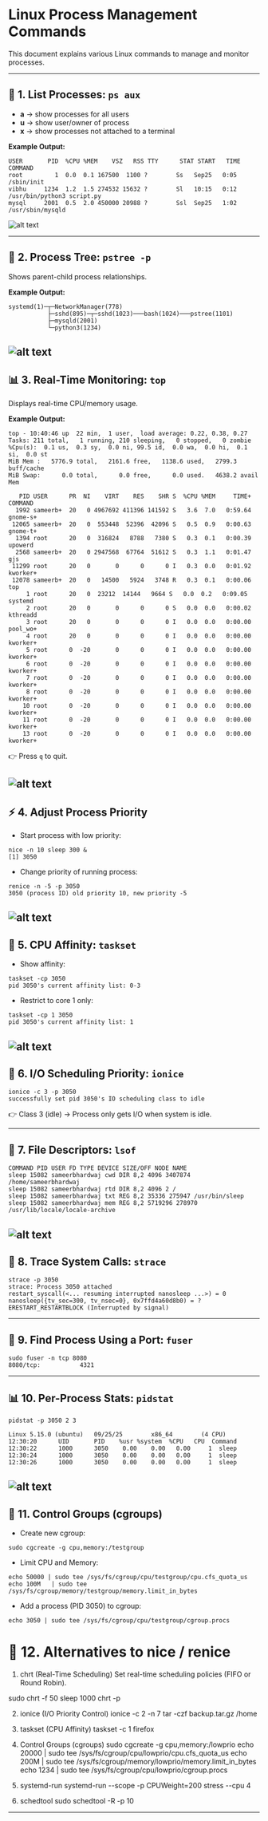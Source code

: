 # **Linux Process Management Commands**

This document explains various Linux commands to manage and monitor processes.

---

## 🌲 **1. List Processes: `ps aux`**
- **a** → show processes for all users  
- **u** → show user/owner of process  
- **x** → show processes not attached to a terminal  

**Example Output:**
```
USER       PID  %CPU %MEM    VSZ   RSS TTY      STAT START   TIME COMMAND
root         1  0.0  0.1 167500  1100 ?        Ss   Sep25   0:05 /sbin/init
vibhu     1234  1.2  1.5 274532 15632 ?        Sl   10:15   0:12 /usr/bin/python3 script.py
mysql     2001  0.5  2.0 450000 20988 ?        Ssl  Sep25   1:02 /usr/sbin/mysqld
```

![alt text](images/img61.png)

---

## 🌳 **2. Process Tree: `pstree -p`**
Shows parent-child process relationships.

**Example Output:**
```
systemd(1)─┬─NetworkManager(778)
           ├─sshd(895)─┬─sshd(1023)───bash(1024)───pstree(1101)
           ├─mysqld(2001)
           └─python3(1234)
```
![alt text](images/img62.png)
---

## 📊 **3. Real-Time Monitoring: `top`**
Displays real-time CPU/memory usage.

**Example Output:**
```
top - 10:40:46 up  22 min,  1 user,  load average: 0.22, 0.38, 0.27
Tasks: 211 total,   1 running, 210 sleeping,   0 stopped,   0 zombie
%Cpu(s):  0.1 us,  0.3 sy,  0.0 ni, 99.5 id,  0.0 wa,  0.0 hi,  0.1 si,  0.0 st
MiB Mem :   5776.9 total,   2161.6 free,   1138.6 used,   2799.3 buff/cache
MiB Swap:      0.0 total,      0.0 free,      0.0 used.   4638.2 avail Mem 

   PID USER      PR  NI    VIRT    RES    SHR S  %CPU %MEM     TIME+ COMMAND
  1992 sameerb+  20   0 4967692 411396 141592 S   3.6  7.0   0:59.64 gnome-s+
 12065 sameerb+  20   0  553448  52396  42096 S   0.5  0.9   0:00.63 gnome-t+
  1394 root      20   0  316824   8788   7380 S   0.3  0.1   0:00.39 upowerd
  2568 sameerb+  20   0 2947568  67764  51612 S   0.3  1.1   0:01.47 gjs
 11299 root      20   0       0      0      0 I   0.3  0.0   0:01.92 kworker+
 12078 sameerb+  20   0   14500   5924   3748 R   0.3  0.1   0:00.06 top
     1 root      20   0  23212  14144   9664 S   0.0  0.2   0:09.05 systemd
     2 root      20   0       0      0      0 S   0.0  0.0   0:00.02 kthreadd
     3 root      20   0       0      0      0 I   0.0  0.0   0:00.00 pool_wo+
     4 root      20   0       0      0      0 I   0.0  0.0   0:00.00 kworker+
     5 root      0  -20       0      0      0 I   0.0  0.0   0:00.00 kworker+
     6 root      0  -20       0      0      0 I   0.0  0.0   0:00.00 kworker+
     7 root      0  -20       0      0      0 I   0.0  0.0   0:00.00 kworker+
     8 root      0  -20       0      0      0 I   0.0  0.0   0:00.00 kworker+
    10 root      0  -20       0      0      0 I   0.0  0.0   0:00.00 kworker+
    11 root      0  -20       0      0      0 I   0.0  0.0   0:00.00 kworker+
    13 root      0  -20       0      0      0 I   0.0  0.0   0:00.00 kworker+

```
👉 Press `q` to quit.

![alt text](images/img63.png)
---

## ⚡ **4. Adjust Process Priority**
- Start process with low priority:
```
nice -n 10 sleep 300 &
[1] 3050
```
- Change priority of running process:
```
renice -n -5 -p 3050
3050 (process ID) old priority 10, new priority -5
```
![alt text](images/img64.png)
---

## 🔧 **5. CPU Affinity: `taskset`**
- Show affinity:
```
taskset -cp 3050
pid 3050's current affinity list: 0-3
```
- Restrict to core 1 only:
```
taskset -cp 1 3050
pid 3050's current affinity list: 1
```
![alt text](images/img65.png)
---

## 📂 **6. I/O Scheduling Priority: `ionice`**
```
ionice -c 3 -p 3050
successfully set pid 3050's IO scheduling class to idle
```
👉 Class 3 (idle) → Process only gets I/O when system is idle.

---

## 📑 **7. File Descriptors: `lsof`**

```
COMMAND PID USER FD TYPE DEVICE SIZE/OFF NODE NAME
sleep 15082 sameerbhardwaj cwd DIR 8,2 4096 3407874 /home/sameerbhardwaj
sleep 15082 sameerbhardwaj rtd DIR 8,2 4096 2 /
sleep 15082 sameerbhardwaj txt REG 8,2 35336 275947 /usr/bin/sleep
sleep 15082 sameerbhardwaj mem REG 8,2 5719296 278970 /usr/lib/locale/locale-archive
```
![alt text](images/img66.png)
---

## 🐛 **8. Trace System Calls: `strace`**
```
strace -p 3050
strace: Process 3050 attached
restart_syscall(<... resuming interrupted nanosleep ...>) = 0
nanosleep({tv_sec=300, tv_nsec=0}, 0x7ffd4a60d8b0) = ? ERESTART_RESTARTBLOCK (Interrupted by signal)
```

---

## 📡 **9. Find Process Using a Port: `fuser`**
```
sudo fuser -n tcp 8080
8080/tcp:           4321
```

---

## 📊 **10. Per-Process Stats: `pidstat`**
```
pidstat -p 3050 2 3

Linux 5.15.0 (ubuntu)   09/25/25        x86_64        (4 CPU)
12:30:20      UID       PID    %usr %system  %CPU   CPU  Command
12:30:22      1000      3050    0.00    0.00   0.00     1  sleep
12:30:24      1000      3050    0.00    0.00   0.00     1  sleep
12:30:26      1000      3050    0.00    0.00   0.00     1  sleep
```
![alt text](images/img67.png)
---

## 🔐 **11. Control Groups (cgroups)**
- Create new cgroup:
```
sudo cgcreate -g cpu,memory:/testgroup
```
- Limit CPU and Memory:
```
echo 50000 | sudo tee /sys/fs/cgroup/cpu/testgroup/cpu.cfs_quota_us
echo 100M   | sudo tee /sys/fs/cgroup/memory/testgroup/memory.limit_in_bytes
```
- Add a process (PID 3050) to cgroup:
```
echo 3050 | sudo tee /sys/fs/cgroup/cpu/testgroup/cgroup.procs
```
# 🎯 12. Alternatives to nice / renice
1. chrt (Real-Time Scheduling)
Set real-time scheduling policies (FIFO or Round Robin).

sudo chrt -f 50 sleep 1000
chrt -p <pid>


2. ionice (I/O Priority Control)
ionice -c 2 -n 7 tar -czf backup.tar.gz /home


3. taskset (CPU Affinity)
taskset -c 1 firefox


4. Control Groups (cgroups)
sudo cgcreate -g cpu,memory:/lowprio
echo 20000 | sudo tee /sys/fs/cgroup/cpu/lowprio/cpu.cfs_quota_us
echo 200M   | sudo tee /sys/fs/cgroup/memory/lowprio/memory.limit_in_bytes
echo 1234 | sudo tee /sys/fs/cgroup/cpu/lowprio/cgroup.procs

5. systemd-run
systemd-run --scope -p CPUWeight=200 stress --cpu 4

6. schedtool
sudo schedtool -R -p 10 <pid>


---